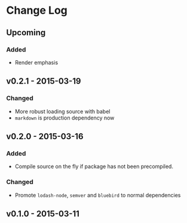 # Change Log

## Upcoming
### Added
- Render emphasis

## v0.2.1 - 2015-03-19
### Changed
- More robust loading source with babel
- `markdown` is production dependency now

## v0.2.0 - 2015-03-16
### Added
- Compile source on the fly if package has not been precompiled.

### Changed
- Promote `lodash-node`, `semver` and `bluebird` to normal dependencies

## v0.1.0 - 2015-03-11
